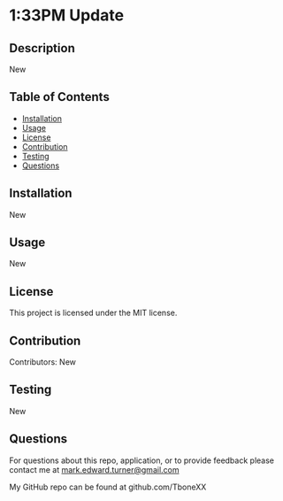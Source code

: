 # 1:33PM Update
## Description
New
## Table of Contents
* [Installation](#installation)
* [Usage](#usage)
* [License](#license)
* [Contribution](#contribution)
* [Testing](#testing)
* [Questions](#questions)
## Installation
New
## Usage
New
## License
This project is licensed under the MIT license.
## Contribution
Contributors: New
## Testing
New
## Questions
For questions about this repo, application, or to provide feedback please contact me at mark.edward.turner@gmail.com

My GitHub repo can be found at github.com/TboneXX
